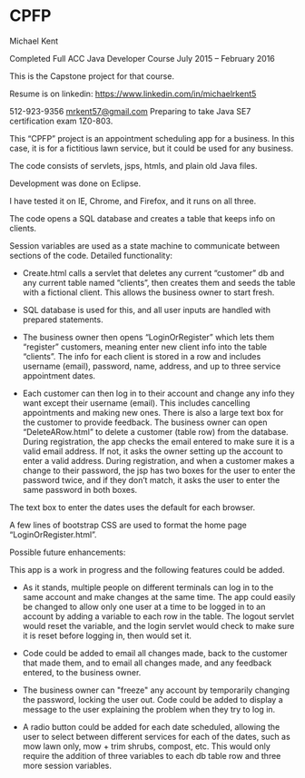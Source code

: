 # CPFP

Michael Kent

Completed Full ACC Java Developer Course  July 2015 – February 2016

This is the Capstone project for that course.

Resume is on linkedin:
https://www.linkedin.com/in/michaelrkent5

512-923-9356       mrkent57@gmail.com
Preparing to take Java SE7 certification exam 1Z0-803.

This “CPFP” project is an appointment scheduling app for a business.  In this case, it is for a fictitious lawn service, but it could be used for any business.

The code consists of servlets, jsps, htmls, and plain old Java files.

Development was done on Eclipse.

I have tested it on IE, Chrome, and Firefox, and it runs on all three.

The code opens a SQL database and  creates a table that keeps info on clients.

Session variables are used as a state machine to communicate between sections of the code.
Detailed functionality:

-  Create.html calls a servlet that deletes any current “customer” db and any current table named “clients”,   then creates them and seeds the table with a fictional client.   This allows the business owner to start fresh.
                                    
-  SQL database is used for this, and all user inputs are   handled with prepared statements.

- The business owner then opens “LoginOrRegister” which lets them “register” customers, meaning enter new client info into the table “clients”.  The info for each client is stored in a row and includes username (email), password, name, address, and up to three service appointment dates.

- Each customer can then log in to their account and change any info they want except their username (email).  This includes cancelling appointments and making new ones.  There is also a large text box for the customer to provide feedback.  The business owner can open “DeleteARow.html” to delete a customer (table row) from the database.
During registration, the app checks the email entered to make sure it is a valid email address.  If not, it asks the owner setting up the account to enter a valid address.
During registration, and when a customer makes a change to their password, the jsp has two boxes for the user to enter the password twice, and if they don’t match, it asks the user to enter the same password in both boxes.

The text box to enter the dates uses the default for each browser.

A few lines of bootstrap CSS are used to format the home page “LoginOrRegister.html”.


Possible future enhancements:

This app is a work in progress and the following features could be added.

-  As it stands, multiple people on different terminals can log in to the same account and make changes at the same time.   The app could easily be changed to allow only one user at a time  to be logged in to an account by adding a variable to each row in the table.   The logout servlet would reset the variable, and the login servlet would check to make sure it is reset before logging in, then would set it.
   
-  Code could be added to email all changes made, back to the customer that made them, and to email all changes made, and any feedback entered, to the business owner.

- The business owner can "freeze" any account by temporarily changing the password, locking the user out. Code could be added to display a message to the user explaining the problem when they try to log in.

-  A radio button could be added for each date scheduled, allowing the user to  select between different services for each of the dates, such as mow lawn only, mow + trim shrubs, compost, etc.   This would only require the addition of three variables to each db table row and three more session variables.



